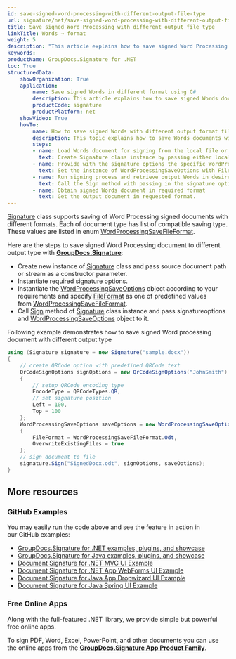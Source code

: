 ```yaml
---
id: save-signed-word-processing-with-different-output-file-type
url: signature/net/save-signed-word-processing-with-different-output-file-type
title: Save signed Word Processing with different output file type
linkTitle: Words → format
weight: 5
description: "This article explains how to save signed Word Processing documents with various file formats by GroupDocs.Signature API."
keywords: 
productName: GroupDocs.Signature for .NET 
toc: True
structuredData:
    showOrganization: True
    application:    
        name: Save signed Words in different format using C#    
        description: This article explains how to save signed Words document in differnt output format using C# language and GroupDocs.Signature for .NET APIs
        productCode: signature
        productPlatform: net 
    showVideo: True
    howTo:
        name: How to save signed Words with different output format file using C# 
        description: This topic explains how to save Words documents with specific file format using C#
        steps:
        - name: Load Words document for signing from the local file or stream.
          text: Create Signature class instance by passing either local or network file path or stream. 
        - name: Provide with the signature options the specific WordProcessingSaveOptions in. 
          text: Set the instance of WordProcessingSaveOptions with FileFormat and Overwrite properties to setup the saving policy.
        - name: Run signing process and retrieve output Words in desired format 
          text: Call the Sign method with passing in the signature options and the Words save options.
        - name: Obtain signed Words document in required format
          text: Get the output document in requested format.
---
```

[Signature](https://reference.groupdocs.com/signature/net/groupdocs.signature/signature) class supports saving of Word Processing signed documents with different formats. Each of document type has list of compatible saving type. These values are listed in enum [WordProcessingSaveFileFormat](https://reference.groupdocs.com/signature/net/groupdocs.signature.domain/wordprocessingsavefileformat).

Here are the steps to save signed Word Processing document to different output type with [**GroupDocs.Signature**](https://products.groupdocs.com/signature/net):

* Create new instance of [Signature](https://reference.groupdocs.com/signature/net/groupdocs.signature/signature) class and pass source document path or stream as a constructor parameter.
* Instantiate required signature options.
* Instantiate the [WordProcessingSaveOptions](https://reference.groupdocs.com/signature/net/groupdocs.signature.options/wordprocessingsaveoptions) object according to your requirements and specify [FileFormat](https://reference.groupdocs.com/signature/net/groupdocs.signature.options/wordprocessingsaveoptions/fileformat) as one of predefined values from [WordProcessingSaveFileFormat](https://reference.groupdocs.com/signature/net/groupdocs.signature.domain/wordprocessingsavefileformat).
* Call [Sign](https://reference.groupdocs.com/signature/net/groupdocs.signature/signature/sign/) method of [Signature](https://reference.groupdocs.com/signature/net/groupdocs.signature/signature) class instance and pass signatureoptions and [WordProcessingSaveOptions](https://reference.groupdocs.com/signature/net/groupdocs.signature.options/wordprocessingsaveoptions) object to it.

Following example demonstrates how to save signed Word processing document with different output type

```csharp
using (Signature signature = new Signature("sample.docx"))
{
    // create QRCode option with predefined QRCode text
    QrCodeSignOptions signOptions = new QrCodeSignOptions("JohnSmith")
    {
        // setup QRCode encoding type
        EncodeType = QRCodeTypes.QR,
        // set signature position
        Left = 100,
        Top = 100
    };
    WordProcessingSaveOptions saveOptions = new WordProcessingSaveOptions()
    {
        FileFormat = WordProcessingSaveFileFormat.Odt,
        OverwriteExistingFiles = true
    };
    // sign document to file
    signature.Sign("SignedDocx.odt", signOptions, saveOptions);
}
```

## More resources

### GitHub Examples

You may easily run the code above and see the feature in action in our GitHub examples:

* [GroupDocs.Signature for .NET examples, plugins, and showcase](https://github.com/groupdocs-signature/GroupDocs.Signature-for-.NET)
* [GroupDocs.Signature for Java examples, plugins, and showcase](https://github.com/groupdocs-signature/GroupDocs.Signature-for-Java)
* [Document Signature for .NET MVC UI Example](https://github.com/groupdocs-signature/GroupDocs.Signature-for-.NET-MVC)
* [Document Signature for .NET App WebForms UI Example](https://github.com/groupdocs-signature/GroupDocs.Signature-for-.NET-WebForms)
* [Document Signature for Java App Dropwizard UI Example](https://github.com/groupdocs-signature/GroupDocs.Signature-for-Java-Dropwizard)
* [Document Signature for Java Spring UI Example](https://github.com/groupdocs-signature/GroupDocs.Signature-for-Java-Spring)

### Free Online Apps

Along with the full-featured .NET library, we provide simple but powerful free online apps.

To sign PDF, Word, Excel, PowerPoint, and other documents you can use the online apps from the **[GroupDocs.Signature App Product Family](https://products.groupdocs.app/signature/family)**.
